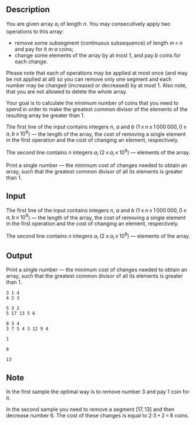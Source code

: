 ## Description

<div><p>You are given array <span class="tex-span"><i>a</i><sub class="lower-index"><i>i</i></sub></span> of length <span class="tex-span"><i>n</i></span>. You may consecutively apply two operations to this array:</p><ul> <li> remove some subsegment (continuous subsequence) of length <span class="tex-span"><i>m</i> &lt; <i>n</i></span> and pay for it <span class="tex-span"><i>m</i>·<i>a</i></span> coins; </li><li> change some elements of the array by at most <span class="tex-span">1</span>, and pay <span class="tex-span"><i>b</i></span> coins for each change. </li></ul><p>Please note that each of operations may be applied at most once (and may be not applied at all) so you can remove only one segment and each number may be changed (increased or decreased) by at most <span class="tex-span">1</span>. Also note, that you are not allowed to delete the whole array.</p><p>Your goal is to calculate the minimum number of coins that you need to spend in order to make the greatest common divisor of the elements of the resulting array be greater than <span class="tex-span">1</span>.</p></div><div class="input-specification"><p>The first line of the input contains integers <span class="tex-span"><i>n</i></span>, <span class="tex-span"><i>a</i></span> and <span class="tex-span"><i>b</i></span> (<span class="tex-span">1 ≤ <i>n</i> ≤ 1 000 000, 0 ≤ <i>a</i>, <i>b</i> ≤ 10<sup class="upper-index">9</sup></span>)&nbsp;— the length of the array, the cost of removing a single element in the first operation and the cost of changing an element, respectively.</p><p>The second line contains <span class="tex-span"><i>n</i></span> integers <span class="tex-span"><i>a</i><sub class="lower-index"><i>i</i></sub></span> (<span class="tex-span">2 ≤ <i>a</i><sub class="lower-index"><i>i</i></sub> ≤ 10<sup class="upper-index">9</sup></span>)&nbsp;— elements of the array.</p></div><div class="output-specification"><p>Print a single number&nbsp;— the minimum cost of changes needed to obtain an array, such that the greatest common divisor of all its elements is greater than <span class="tex-span">1</span>.</p></div>

## Input

<p>The first line of the input contains integers <span class="tex-span"><i>n</i></span>, <span class="tex-span"><i>a</i></span> and <span class="tex-span"><i>b</i></span> (<span class="tex-span">1 ≤ <i>n</i> ≤ 1 000 000, 0 ≤ <i>a</i>, <i>b</i> ≤ 10<sup class="upper-index">9</sup></span>)&nbsp;— the length of the array, the cost of removing a single element in the first operation and the cost of changing an element, respectively.</p><p>The second line contains <span class="tex-span"><i>n</i></span> integers <span class="tex-span"><i>a</i><sub class="lower-index"><i>i</i></sub></span> (<span class="tex-span">2 ≤ <i>a</i><sub class="lower-index"><i>i</i></sub> ≤ 10<sup class="upper-index">9</sup></span>)&nbsp;— elements of the array.</p>

## Output

<p>Print a single number&nbsp;— the minimum cost of changes needed to obtain an array, such that the greatest common divisor of all its elements is greater than <span class="tex-span">1</span>.</p>





```input1
3 1 4
4 2 3

```




```input2
5 3 2
5 17 13 5 6

```




```input3
8 3 4
3 7 5 4 3 12 9 4

```




```output1
1

```




```output2
8

```




```output3
13

```



## Note

<p>In the first sample the optimal way is to remove number <span class="tex-span">3</span> and pay <span class="tex-span">1</span> coin for it.</p><p>In the second sample you need to remove a segment <span class="tex-span">[17, 13]</span> and then decrease number <span class="tex-span">6</span>. The cost of these changes is equal to <span class="tex-span">2·3 + 2 = 8</span> coins.</p>
